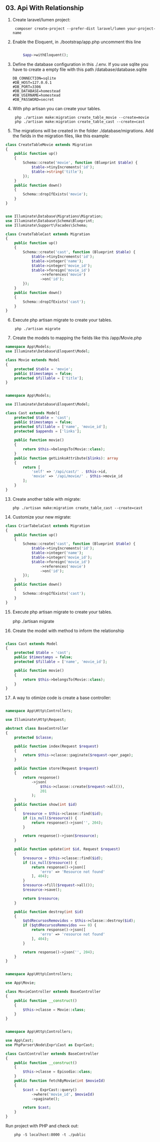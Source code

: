 ## 03. Api With Relationship



1. Create laravel/lumen project: 

        composer create-project --prefer-dist laravel/lumen your-project-name

        
2. Enable the Eloquent, in ./bootstrap/app.php uncomment this line  
```php

        $app->withEloquent();
```


3.  Define the database configuration in this ./.env. If you use sqlite you have to create a empty file with this path /database/database.sqlite
    
        DB_CONNECTION=sqlite
        #DB_HOST=127.0.0.1
        #DB_PORT=3306
        #DB_DATABASE=homestead
        #DB_USERNAME=homestead
        #DB_PASSWORD=secret

4. With php artisan you can create your tables.

        php ./artisan make:migration create_table_movie --create=movie
        php ./artisan make:migration create_table_cast --create=cast

        

5.  The migrations will be created in the folder ./database/migrations. Add the fields in the migration files, like this example: 
```php
class CreateTableMovie extends Migration
{
    public function up()
    {
        Schema::create('movie', function (Blueprint $table) {
            $table->tinyIncrements('id');
            $table->string('title');
        });
    }
    public function down()
    {
        Schema::dropIfExists('movie');
    }
}
```

```php

use Illuminate\Database\Migrations\Migration;
use Illuminate\Database\Schema\Blueprint;
use Illuminate\Support\Facades\Schema;

class CreateTableCast extends Migration
{
    public function up()
    {
        Schema::create('cast', function (Blueprint $table) {
            $table->tinyIncrements('id');
            $table->integer('name');
            $table->integer('movie_id');
            $table->foreign('movie_id')
                ->references('movie')
                ->on('id');
        });
    }
    public function down()
    {
        Schema::dropIfExists('cast');
    }
}


```

6. Execute php artisan migrate to create your tables.  

        php ./artisan migrate


7. Create the models to mapping the fields like this /app/Movie.php 

```php
namespace App\Models;
use Illuminate\Database\Eloquent\Model;

class Movie extends Model
{
    protected $table = 'movie';
    public $timestamps = false;
    protected $fillable = ['title'];
}
```
```php

namespace App\Models;

use Illuminate\Database\Eloquent\Model;

class Cast extends Model{
    protected $table = 'cast';
    public $timestamps = false;
    protected $fillable = ['name', 'movie_id'];
    protected $appends = ['links'];
    
    public function movie()
    {
        return $this->belongsTo(Movie::class);
    }
    public function getLinksAttribute($links): array
    {
        return [
            'self' => '/api/cast/' . $this->id,
            'movie' => '/api/movie/' . $this->movie_id
        ];
    }
}

```

13. Create another table with migrate: 

        php ./artisan make:migration create_table_cast --create=cast

14. Customize your new migrate: 

```php
class CriarTabelaCast extends Migration
{
    public function up()
    {
        Schema::create('cast', function (Blueprint $table) {
            $table->tinyIncrements('id');
            $table->integer('name');
            $table->integer('movie_id');
            $table->foreign('movie_id')
                ->references('movie')
                ->on('id');
        });
    }
    public function down()
    {
        Schema::dropIfExists('cast');
    }
}

```



15.  Execute php artisan migrate to create your tables. 


        php ./artisan migrate



16. Create the model with method to inform the relationship
```php

class Cast extends Model
{
    protected $table = 'cast';
    public $timestamps = false;
    protected $fillable = ['name', 'movie_id'];

    public function movie()
    {
        return $this->belongsTo(Movie::class);
    }
}
```
17. A way to otimize code is create a base controller: 


```php

namespace App\Http\Controllers;

use Illuminate\Http\Request;

abstract class BaseController
{
    protected $classe;

    public function index(Request $request)
    {
        return $this->classe::paginate($request->per_page);
    }

    public function store(Request $request)
    {
        return response()
            ->json(
                $this->classe::create($request->all()),
                201
            );
    }
    public function show(int $id)
    {
        $resource = $this->classe::find($id);
        if (is_null($resource)) {
            return response()->json('', 204);
        }

        return response()->json($resource);
    }

    public function update(int $id, Request $request)
    {
        $resource = $this->classe::find($id);
        if (is_null($resource)) {
            return response()->json([
                'erro' => 'Resource not found'
            ], 404);
        }
        $resource->fill($request->all());
        $resource->save();

        return $resource;
    }

    public function destroy(int $id)
    {
        $qtdRecursosRemovidos = $this->classe::destroy($id);
        if ($qtdRecursosRemovidos === 0) {
            return response()->json([
                'erro' => 'resource not found'
            ], 404);
        }

        return response()->json('', 204);
    }
}
```


```php

namespace App\Http\Controllers;

use App\Movie;

class MovieController extends BaseController
{
    public function __construct()
    {
        $this->classe = Movie::class;
    }
}

```


```php

namespace App\Http\Controllers;

use App\Cast;
use PhpParser\Node\Expr\Cast as ExprCast;

class CastController extends BaseController
{
    public function __construct()
    {
        $this->classe = Episodio::class;
    }
    public function fetchByMovie(int $movieId)
    {
        $cast = ExprCast::query()
            ->where('movie_id', $movieId)
            ->paginate();

        return $cast;
    }
}
```




Run project with PHP and check out:  

        php -S localhost:8000 -t ./public
